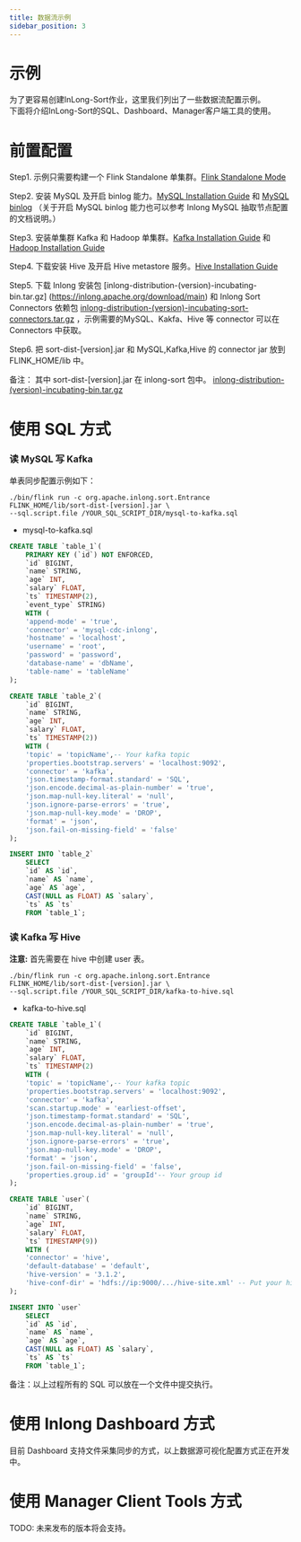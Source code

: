 ```yaml
---
title: 数据流示例
sidebar_position: 3
---
```


# 示例

为了更容易创建InLong-Sort作业，这里我们列出了一些数据流配置示例。  
下面将介绍InLong-Sort的SQL、Dashboard、Manager客户端工具的使用。

# 前置配置

Step1. 示例只需要构建一个 Flink Standalone 单集群。[Flink Standalone Mode](https://nightlies.apache.org/flink/flink-docs-master/docs/deployment/resource-providers/standalone/overview/)

Step2. 安装 MySQL 及开启 binlog 能力。[MySQL Installation Guide](https://dev.mysql.com/doc/mysql-installation-excerpt/5.7/en/) 和 [MySQL binlog](https://dev.mysql.com/doc/refman/5.7/en/replication-howto-masterbaseconfig.html)
（关于开启 MySQL binlog 能力也可以参考 Inlong MySQL 抽取节点配置的文档说明。）

Step3. 安装单集群 Kafka 和 Hadoop 单集群。[Kafka Installation Guide](https://kafka.apache.org/quickstart) 和 [Hadoop Installation Guide](https://hadoop.apache.org/docs/stable/hadoop-project-dist/hadoop-common/SingleCluster.html)

Step4. 下载安装 Hive 及开启 Hive metastore  服务。[Hive Installation Guide](https://cwiki.apache.org/confluence/display/Hive//GettingStarted)

Step5. 下载 Inlong 安装包 [inlong-distribution-(version)-incubating-bin.tar.gz] (https://inlong.apache.org/download/main) 
和 Inlong Sort Connectors 依赖包 [inlong-distribution-(version)-incubating-sort-connectors.tar.gz](https://inlong.apache.org/download/main) ，示例需要的MySQL、Kakfa、Hive 等 connector 可以在 Connectors 中获取。
 
Step6. 把 sort-dist-[version].jar 和 MySQL,Kafka,Hive 的 connector jar 放到  FLINK_HOME/lib 中。

备注： 其中 sort-dist-[version].jar 在 inlong-sort 包中。 [inlong-distribution-(version)-incubating-bin.tar.gz](https://inlong.apache.org/download/main) 

# 使用 SQL 方式

### 读 MySQL 写 Kafka 

单表同步配置示例如下：

```shell
./bin/flink run -c org.apache.inlong.sort.Entrance FLINK_HOME/lib/sort-dist-[version].jar \
--sql.script.file /YOUR_SQL_SCRIPT_DIR/mysql-to-kafka.sql
```

* mysql-to-kafka.sql

```sql
CREATE TABLE `table_1`(
    PRIMARY KEY (`id`) NOT ENFORCED,
    `id` BIGINT,
    `name` STRING,
    `age` INT,
    `salary` FLOAT,
    `ts` TIMESTAMP(2),
    `event_type` STRING)
    WITH (
    'append-mode' = 'true',
    'connector' = 'mysql-cdc-inlong',
    'hostname' = 'localhost',
    'username' = 'root',
    'password' = 'password',
    'database-name' = 'dbName',
    'table-name' = 'tableName'
);

CREATE TABLE `table_2`(
    `id` BIGINT,
    `name` STRING,
    `age` INT,
    `salary` FLOAT,
    `ts` TIMESTAMP(2))
    WITH (
    'topic' = 'topicName',-- Your kafka topic
    'properties.bootstrap.servers' = 'localhost:9092',
    'connector' = 'kafka',
    'json.timestamp-format.standard' = 'SQL',
    'json.encode.decimal-as-plain-number' = 'true',
    'json.map-null-key.literal' = 'null',
    'json.ignore-parse-errors' = 'true',
    'json.map-null-key.mode' = 'DROP',
    'format' = 'json',
    'json.fail-on-missing-field' = 'false'
);

INSERT INTO `table_2` 
    SELECT 
    `id` AS `id`,
    `name` AS `name`,
    `age` AS `age`,
    CAST(NULL as FLOAT) AS `salary`,
    `ts` AS `ts`
    FROM `table_1`;

```

### 读 Kafka 写 Hive

**注意:**  首先需要在 hive 中创建 user 表。

```shell
./bin/flink run -c org.apache.inlong.sort.Entrance FLINK_HOME/lib/sort-dist-[version].jar \
--sql.script.file /YOUR_SQL_SCRIPT_DIR/kafka-to-hive.sql
```
* kafka-to-hive.sql

```sql
CREATE TABLE `table_1`(
    `id` BIGINT,
    `name` STRING,
    `age` INT,
    `salary` FLOAT,
    `ts` TIMESTAMP(2)
    WITH (
    'topic' = 'topicName',-- Your kafka topic
    'properties.bootstrap.servers' = 'localhost:9092',
    'connector' = 'kafka',
    'scan.startup.mode' = 'earliest-offset',
    'json.timestamp-format.standard' = 'SQL',
    'json.encode.decimal-as-plain-number' = 'true',
    'json.map-null-key.literal' = 'null',
    'json.ignore-parse-errors' = 'true',
    'json.map-null-key.mode' = 'DROP',
    'format' = 'json',
    'json.fail-on-missing-field' = 'false',
    'properties.group.id' = 'groupId'-- Your group id
);

CREATE TABLE `user`(
    `id` BIGINT,
    `name` STRING,
    `age` INT,
    `salary` FLOAT,
    `ts` TIMESTAMP(9))
    WITH (
    'connector' = 'hive',
    'default-database' = 'default',
    'hive-version' = '3.1.2',
    'hive-conf-dir' = 'hdfs://ip:9000/.../hive-site.xml' -- Put your hive-site.xml into HDFS
);

INSERT INTO `user` 
    SELECT 
    `id` AS `id`,
    `name` AS `name`,
    `age` AS `age`,
    CAST(NULL as FLOAT) AS `salary`,
    `ts` AS `ts`
    FROM `table_1`;

```
备注：以上过程所有的 SQL 可以放在一个文件中提交执行。

# 使用 Inlong Dashboard 方式

目前 Dashboard 支持文件采集同步的方式，以上数据源可视化配置方式正在开发中。

# 使用 Manager Client Tools 方式

TODO: 未来发布的版本将会支持。
